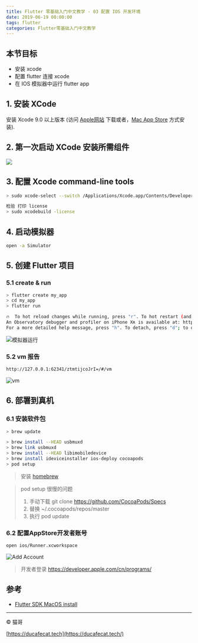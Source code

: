 ```yaml
---
title: Flutter 零基础入门中文教学 - 03 配置 IOS 开发环境
date: 2019-06-19 00:00:00
tags: flutter
categories: Flutter零基础入门中文教学
---
```


## 本节目标

- 安装 xcode
- 配置 flutter 连接 xcode
- 在 IOS 模拟器中运行 flutter app

## 1. 安装 XCode

安装 Xcode 9.0 以上版本 (访问 [Apple网站](https://developer.apple.com/xcode/) 下载或者，[Mac App Store](https://itunes.apple.com/us/app/xcode/id497799835) 方式安装).

## 2. 第一次启动 XCode 安装所需组件

![](image-20190628180642579.png)

## 3. 配置 Xcode command-line tools

```sh
> sudo xcode-select --switch /Applications/Xcode.app/Contents/Developer

检验 打印 license
> sudo xcodebuild -license
```

## 4. 启动模拟器

```sh
open -a Simulator
```

## 5. 创建 Flutter 项目

### 5.1 create & run

```sh
> flutter create my_app
> cd my_app
> flutter run

🔥  To hot reload changes while running, press "r". To hot restart (and rebuild state), press "R".
An Observatory debugger and profiler on iPhone Xʀ is available at: http://127.0.0.1:62341/ztmtijcoJrI=/
For a more detailed help message, press "h". To detach, press "d"; to quit, press "q".
```

![模拟器运行](image-20190701160914331.png)

### 5.2 vm 报告

```sh
http://127.0.0.1:62341/ztmtijcoJrI=/#/vm
```

![vm](image-20190701161106890.png)

## 6. 部署到真机

### 6.1 安装软件包

```sh
> brew update

> brew install --HEAD usbmuxd
> brew link usbmuxd
> brew install --HEAD libimobiledevice
> brew install ideviceinstaller ios-deploy cocoapods
> pod setup
```

> 安装 [homebrew](https://brew.sh/)

> pod setup 很慢的问题
>
> 1. 手动下载 git clone https://github.com/CocoaPods/Specs
> 2. 替换 ~/.cocoapods/repos/master
> 3. 执行 pod update

### 6.2 配置AppStore开发者账号

```sh
open ios/Runner.xcworkspace
```

![Add Account](image-20190701161445927.png)

> 开发者登录 https://developer.apple.com/cn/programs/

## 参考

- [Flutter SDK MacOS install](https://flutter.dev/docs/get-started/install/macos)

---

© 猫哥

[https://ducafecat.tech](https://ducafecat.tech/)
